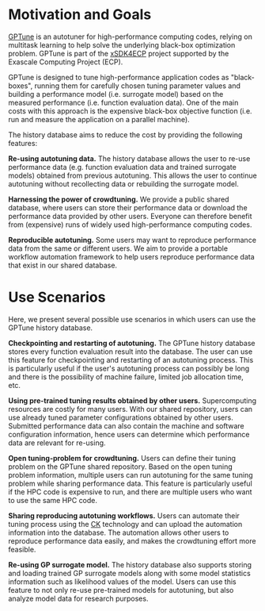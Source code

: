# Motivation and Goals

[GPTune](https://github.com/gptune/GPTune) is an autotuner for high-performance computing codes, relying on multitask learning to help solve the underlying black-box optimization problem.
GPTune is part of the [xSDK4ECP](https://xsdk.info/ecp) project supported by the Exascale Computing Project (ECP).

GPTune is designed to tune high-performance application codes as "black-boxes", running them for carefully chosen tuning parameter values and building a performance model (i.e. surrogate model) based on the measured performance (i.e. function evaluation data).
One of the main costs with this approach is the expensive black-box objective function (i.e. run and measure the application on a parallel machine).

The history database aims to reduce the cost by providing the following features:

**Re-using autotuning data.**
The history database allows the user to re-use performance data (e.g. function evaluation data and trained surrogate models) obtained from previous autotuning.
This allows the user to continue autotuning without recollecting data or rebuilding the surrogate model.

**Harnessing the power of crowdtuning.**
We provide a public shared database, where users can store their performance data or download the performance data provided by other users.
Everyone can therefore benefit from (expensive) runs of widely used high-performance computing codes.

**Reproducible autotuning.**
Some users may want to reproduce performance data from the same or different users.
We aim to provide a portable workflow automation framework to help users reproduce performance data that exist in our shared database.

# Use Scenarios

Here, we present several possible use scenarios in which users can use the GPTune history database.

**Checkpointing and restarting of autotuning.**
The GPTune history database stores every function evaluation result into the database.
The user can use this feature for checkpointing and restarting of an autotuning process.
This is particularly useful if the user's autotuning process can possibly be long and there is the possibility of machine failure, limited job allocation time, etc.

**Using pre-trained tuning results obtained by other users.**
Supercomputing resources are costly for many users.
With our shared repository, users can use already tuned parameter configurations obtained by other users.
Submitted performance data can also contain the machine and software configuration information, hence users can determine which performance data are relevant for re-using.

**Open tuning-problem for crowdtuning.**
Users can define their tuning problem on the GPTune shared repository.
Based on the open tuning problem information, multiple users can run autotuning for the same tuning problem while sharing performance data.
This feature is particularly useful if the HPC code is expensive to run, and there are multiple users who want to use the same HPC code.

**Sharing reproducing autotuning workflows.**
Users can automate their tuning process using the [CK](https://cknowledge.io) technology and can upload the automation information into the database.
The automation allows other users to reproduce performance data easily, and makes the crowdtuning effort more feasible.

**Re-using GP surrogate model.**
The history database also supports storing and loading trained GP surrogate models along with some model statistics information such as likelihood values of the model.
Users can use this feature to not only re-use pre-trained models for autotuning, but also analyze model data for research purposes.

